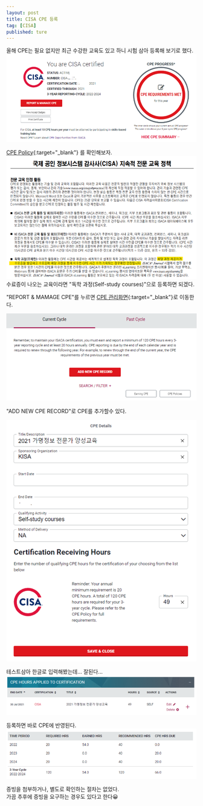 ```yaml
---
layout: post
title: CISA CPE 등록
tag: [CISA]
published: ture
---
```


올해 CPE는 필요 없지만 최근 수강한 교육도 있고 하니 시험 삼아 등록해 보기로 했다.  
![](../../img/2021-09-17-Report%20CPE%20for%20CISA/2021-09-17-15-03-48.png)

[CPE Policy](https://www.isaca.org/credentialing/how-to-earn-cpe#cpe-policy){:target="_blank"} 를 확인해보자.  
![](../../img/2021-09-17-Report%20CPE%20for%20CISA/2021-09-17-15-34-19.png)
수료증이 나오는 교육이라면 "독학 과정(Self-study courses)"으로 등록하면 되겠다.  


"REPORT & MAMAGE CPE"를 누르면 
[CPE 관리화면](https://www.isaca.org/myisaca/managecpe){:target="_blank"}로 이동한다.

![](../../img/2021-09-17-Report%20CPE%20for%20CISA/2021-09-17-15-23-47.png)

"ADD NEW CPE RECORD"로 CPE를 추가할수 있다.

![](../../img/2021-09-17-Report%20CPE%20for%20CISA/2021-09-17-15-08-21.png)

테스트삼아 한글로 입력해봤는데... 잘된다...  
![](../../img/2021-09-17-Report%20CPE%20for%20CISA/2021-09-17-15-28-48.png)
 


등록하면 바로 CPE에 반영된다.
![](../../img/2021-09-17-Report%20CPE%20for%20CISA/2021-09-17-15-05-26.png)

증빙을 첨부하거나, 별도로 확인하는 절차는 없었다.  
가끔 추후에 증빙을 요구하는 경우도 있다고 한다😀




